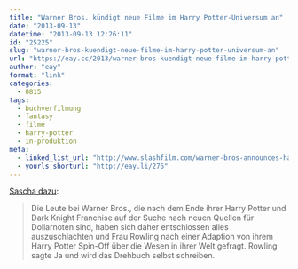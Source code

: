 ```yaml
---
title: "Warner Bros. kündigt neue Filme im Harry Potter-Universum an"
date: "2013-09-13"
datetime: "2013-09-13 12:26:11"
id: "25225"
slug: "warner-bros-kuendigt-neue-filme-im-harry-potter-universum-an"
url: "https://eay.cc/2013/warner-bros-kuendigt-neue-filme-im-harry-potter-universum-an/"
author: "eay"
format: "link"
categories:
  - 0815
tags:
  - buchverfilmung
  - fantasy
  - filme
  - harry-potter
  - in-produktion
meta:
  - linked_list_url: "http://www.slashfilm.com/warner-bros-announces-harry-potter-spinoff-film-j-k-rowling-to-script/"
  - yourls_shorturl: "http://eay.li/276"
---
```


[Sascha dazu](http://www.pewpewpew.de/2013/09/12/neuer-harry-potter-spin-off-film/):

> Die Leute bei Warner Bros., die nach dem Ende ihrer Harry Potter und Dark Knight Franchise auf der Suche nach neuen Quellen für Dollarnoten sind, haben sich daher entschlossen alles auszuschlachten und Frau Rowling nach einer Adaption von ihrem Harry Potter Spin-Off über die Wesen in ihrer Welt gefragt. Rowling sagte Ja und wird das Drehbuch selbst schreiben.

